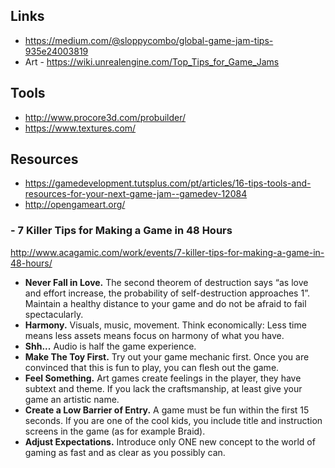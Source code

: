 ## Links
- https://medium.com/@sloppycombo/global-game-jam-tips-935e24003819
- Art - https://wiki.unrealengine.com/Top_Tips_for_Game_Jams

## Tools
- http://www.procore3d.com/probuilder/
- https://www.textures.com/

## Resources
- https://gamedevelopment.tutsplus.com/pt/articles/16-tips-tools-and-resources-for-your-next-game-jam--gamedev-12084
- http://opengameart.org/


### - 7 Killer Tips for Making a Game in 48 Hours
http://www.acagamic.com/work/events/7-killer-tips-for-making-a-game-in-48-hours/

- **Never Fall in Love.** The second theorem of destruction says “as love and effort increase, the probability of self-destruction approaches 1”. Maintain a healthy distance to your game and do not be afraid to fail spectacularly.
- **Harmony.** Visuals, music, movement. Think economically: Less time means less assets means focus on harmony of what you have.
- **Shh...** Audio is half the game experience.
- **Make The Toy First.** Try out your game mechanic first. Once you are convinced that this is fun to play, you can flesh out the game.
- **Feel Something.** Art games create feelings in the player, they have subtext and theme. If you lack the craftsmanship, at least give your game an artistic name.
- **Create a Low Barrier of Entry.** A game must be fun within the first 15 seconds. If you are one of the cool kids, you include title and instruction screens in the game (as for example Braid).
- **Adjust Expectations.** Introduce only ONE new concept to the world of gaming as fast and as clear as you possibly can.
